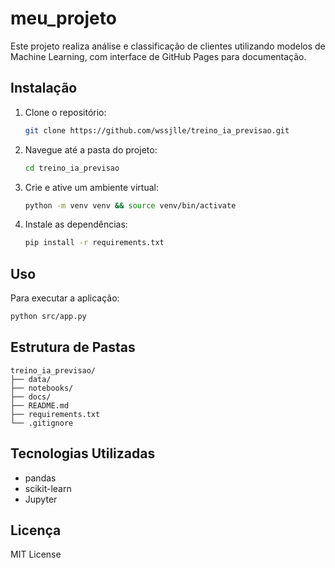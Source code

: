 # meu_projeto

Este projeto realiza análise e classificação de clientes utilizando modelos de Machine Learning, com interface de GitHub Pages para documentação.

## Instalação

1. Clone o repositório:
   ```bash
   git clone https://github.com/wssjlle/treino_ia_previsao.git
   ```
2. Navegue até a pasta do projeto:
   ```bash
   cd treino_ia_previsao
   ```
3. Crie e ative um ambiente virtual:
   ```bash
   python -m venv venv && source venv/bin/activate
   ```
4. Instale as dependências:
   ```bash
   pip install -r requirements.txt
   ```

## Uso

Para executar a aplicação:
```bash
python src/app.py
```

## Estrutura de Pastas

```
treino_ia_previsao/
├── data/
├── notebooks/
├── docs/
├── README.md
├── requirements.txt
└── .gitignore
```

## Tecnologias Utilizadas

- pandas
- scikit-learn
- Jupyter

## Licença

MIT License
